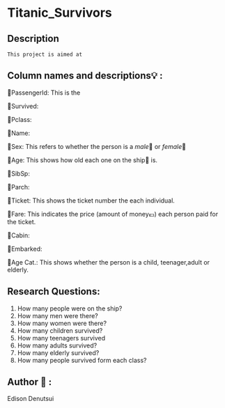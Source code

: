 # Titanic_Survivors

## Description
    This project is aimed at 

## Column names and descriptions:bulb: :

 :gem:PassengerId: This is the 
 
 :gem:Survived:
 
 :gem:Pclass:
 
 :gem:Name:
 
 
 :gem:Sex: This refers to whether the person is a *male*:man: or *female*:woman:
 
 
 :gem:Age: This shows how old each one on the ship:ship: is.
 
 
 :gem:SibSp:
 
 
 :gem:Parch:
 
 
 :gem:Ticket: This shows the ticket number the each individual.
 

 :gem:Fare: This indicates the price (amount of money:pound:) each person paid for the ticket.
 
 
 :gem:Cabin:
 
 
 :gem:Embarked:
 
 
 :gem:Age Cat.: This shows whether the person is a child, teenager,adult or elderly.
 

## Research Questions:

 1. How many people were on the ship?
 2. How many men were there?
 3. How many women were there?
 4. How many children survived?
 5. How many teenagers survived
 6. How many adults survived?
 7. How many elderly survived?
 8. How many people survived form each class?
## Author :man: :
Edison Denutsui